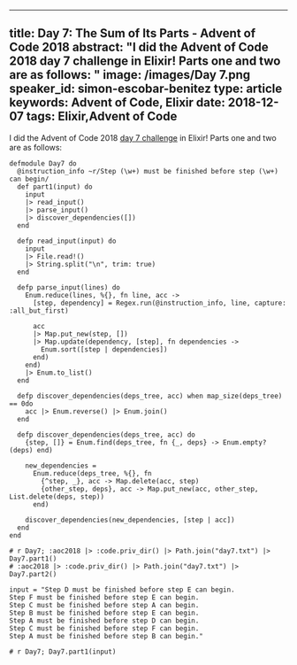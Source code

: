 
---
title: Day 7: The Sum of Its Parts - Advent of Code 2018
abstract: "I did the Advent of Code 2018 day 7 challenge in Elixir! Parts one and two are as follows:
"
image: /images/Day 7.png
speaker_id: simon-escobar-benitez
type: article
keywords: Advent of Code, Elixir
date: 2018-12-07
tags: Elixir,Advent of Code
---
I did the Advent of Code 2018&nbsp;<a href="https://adventofcode.com/2018/day/7">day 7 challenge</a>&nbsp;in Elixir! Parts one and two are as follows:

<pre>
<code class="language-elixir">defmodule Day7 do
  @instruction_info ~r/Step (\w+) must be finished before step (\w+) can begin/
  def part1(input) do
    input
    |&gt; read_input()
    |&gt; parse_input()
    |&gt; discover_dependencies([])
  end

  defp read_input(input) do
    input
    |&gt; File.read!()
    |&gt; String.split("\n", trim: true)
  end

  defp parse_input(lines) do
    Enum.reduce(lines, %{}, fn line, acc -&gt;
      [step, dependency] = Regex.run(@instruction_info, line, capture: :all_but_first)

      acc
      |&gt; Map.put_new(step, [])
      |&gt; Map.update(dependency, [step], fn dependencies -&gt;
        Enum.sort([step | dependencies])
      end)
    end)
    |&gt; Enum.to_list()
  end

  defp discover_dependencies(deps_tree, acc) when map_size(deps_tree) == 0do
    acc |&gt; Enum.reverse() |&gt; Enum.join()
  end

  defp discover_dependencies(deps_tree, acc) do
    {step, []} = Enum.find(deps_tree, fn {_, deps} -&gt; Enum.empty?(deps) end)

    new_dependencies =
      Enum.reduce(deps_tree, %{}, fn
        {^step, _}, acc -&gt; Map.delete(acc, step)
        {other_step, deps}, acc -&gt; Map.put_new(acc, other_step, List.delete(deps, step))
      end)

    discover_dependencies(new_dependencies, [step | acc])
  end
end

# r Day7; :aoc2018 |&gt; :code.priv_dir() |&gt; Path.join("day7.txt") |&gt; Day7.part1()
# :aoc2018 |&gt; :code.priv_dir() |&gt; Path.join("day7.txt") |&gt; Day7.part2()

input = "Step D must be finished before step E can begin.
Step F must be finished before step E can begin.
Step C must be finished before step A can begin.
Step B must be finished before step E can begin.
Step A must be finished before step D can begin.
Step C must be finished before step F can begin.
Step A must be finished before step B can begin."

# r Day7; Day7.part1(input)
 </code></pre>

<pre>

&nbsp;</pre>
